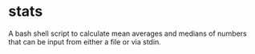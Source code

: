 # stats
A bash shell script to calculate mean averages and medians of numbers that can be input from either a file or via stdin.
